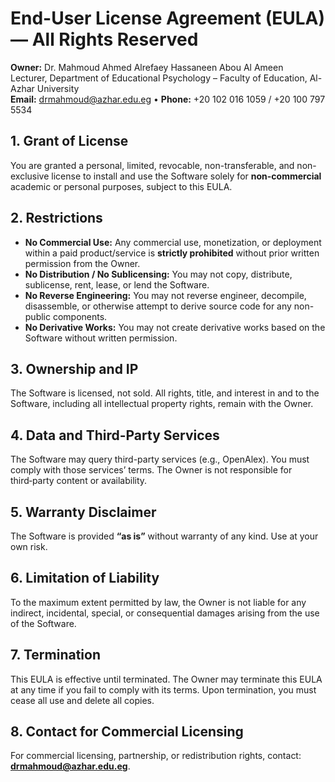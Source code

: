# End-User License Agreement (EULA) — **All Rights Reserved**

**Owner:** Dr. Mahmoud Ahmed Alrefaey Hassaneen Abou Al Ameen  
Lecturer, Department of Educational Psychology – Faculty of Education, Al-Azhar University  
**Email:** drmahmoud@azhar.edu.eg  •  **Phone:** +20 102 016 1059 / +20 100 797 5534

## 1. Grant of License
You are granted a personal, limited, revocable, non-transferable, and non-exclusive license to install and use the Software solely for **non-commercial** academic or personal purposes, subject to this EULA.

## 2. Restrictions
- **No Commercial Use:** Any commercial use, monetization, or deployment within a paid product/service is **strictly prohibited** without prior written permission from the Owner.
- **No Distribution / No Sublicensing:** You may not copy, distribute, sublicense, rent, lease, or lend the Software.
- **No Reverse Engineering:** You may not reverse engineer, decompile, disassemble, or otherwise attempt to derive source code for any non-public components.
- **No Derivative Works:** You may not create derivative works based on the Software without written permission.

## 3. Ownership and IP
The Software is licensed, not sold. All rights, title, and interest in and to the Software, including all intellectual property rights, remain with the Owner.

## 4. Data and Third-Party Services
The Software may query third-party services (e.g., OpenAlex). You must comply with those services’ terms. The Owner is not responsible for third‑party content or availability.

## 5. Warranty Disclaimer
The Software is provided **“as is”** without warranty of any kind. Use at your own risk.

## 6. Limitation of Liability
To the maximum extent permitted by law, the Owner is not liable for any indirect, incidental, special, or consequential damages arising from the use of the Software.

## 7. Termination
This EULA is effective until terminated. The Owner may terminate this EULA at any time if you fail to comply with its terms. Upon termination, you must cease all use and delete all copies.

## 8. Contact for Commercial Licensing
For commercial licensing, partnership, or redistribution rights, contact: **drmahmoud@azhar.edu.eg**.
